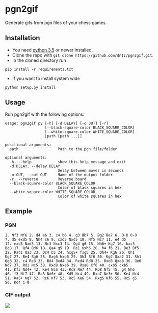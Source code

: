 # pgn2gif
Generate gifs from pgn files of your chess games.

## Installation
* You need [python 3.5](https://www.python.org/downloads/) or newer installed.
* Clone the repo with `git clone https://github.com/dn1z/pgn2gif.git`.
* In the cloned directory run
```
pip install -r requirements.txt
```
* If you want to install system wide
```
python setup.py install
```

## Usage
Run pgn2gif with the following options:
```
usage: pgn2gif.py [-h] [-d DELAY] [-o OUT] [-r]
                  [--black-square-color BLACK_SQUARE_COLOR]
                  [--white-square-color WHITE_SQUARE_COLOR]
                  [path [path ...]]

positional arguments:
  path                  Path to the pgn file/folder

optional arguments:
  -h, --help            show this help message and exit
  -d DELAY, --delay DELAY
                        Delay between moves in seconds
  -o OUT, --out OUT     Name of the output folder
  -r, --reverse         Reverse board
  --black-square-color BLACK_SQUARE_COLOR
                        Color of black squares in hex
  --white-square-color WHITE_SQUARE_COLOR
                        Color of white squares in hex
```

## Example

### PGN
```
1. Nf3 Nf6 2. d4 e6 3. c4 b6 4. g3 Bb7 5. Bg2 Be7 6. O-O O-O
7. d5 exd5 8. Nh4 c6 9. cxd5 Nxd5 10. Nf5 Nc7 11. e4 d5
12. exd5 Nxd5 13. Nc3 Nxc3 14. Qg4 g6 15. Nh6+ Kg7 16. bxc3
Bc8 17. Qf4 Qd6 18. Qa4 g5 19. Re1 Kxh6 20. h4 f6 21. Be3 Bf5
22. Rad1 Qa3 23. Qc4 b5 24. hxg5+ fxg5 25. Qh4+ Kg6 26. Qh1
Kg7 27. Be4 Bg6 28. Bxg6 hxg6 29. Qh3 Bf6 30. Kg2 Qxa2 31. Rh1
Qg8 32. c4 Re8 33. Bd4 Bxd4 34. Rxd4 Rd8 35. Rxd8 Qxd8 36. Qe6
Nd7 37. Rd1 Nc5 38. Rxd8 Nxe6 39. Rxa8 Kf6 40. cxb5 cxb5
41. Kf3 Nd4+ 42. Ke4 Nc6 43. Rc8 Ne7 44. Rb8 Nf5 45. g4 Nh6
46. f3 Nf7 47. Ra8 Nd6+ 48. Kd5 Nc4 49. Rxa7 Ne3+ 50. Ke4 Nc4
51. Ra6+ Kg7 52. Rc6 Kf7 53. Rc5 Ke6 54. Rxg5 Kf6 55. Rc5 g5
56. Kd4 1-0 
```

### GIF output
<img src="https://thumbs.gfycat.com/LeadingVibrantGoat-mobile.mp4">
